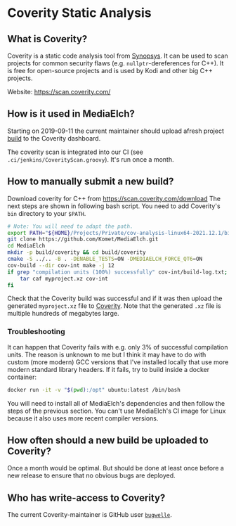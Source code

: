 # Coverity Static Analysis

## What is Coverity?

Coverity is a static code analysis tool from [Synopsys][synopsis].
It can be used to scan projects for common security flaws
(e.g. `nullptr`-dereferences for C++). It is free for open-source projects
and is used by Kodi and other big C++ projects.

Website: https://scan.coverity.com/


## How is it used in MediaElch?

Starting on 2019-09-11 the current maintainer should upload afresh project
[build][newcoverity] to the Coverity dashboard.

The coverity scan is integrated into our CI (see `.ci/jenkins/CoverityScan.groovy`).
It's run once a month.


## How to manually submit a new build?

Download coverity for C++ from <https://scan.coverity.com/download>
The next steps are shown in following bash script. You need to add Coverity's
`bin` directory to your `$PATH`.

```sh
# Note: You will need to adapt the path.
export PATH="${HOME}/Projects/Private/cov-analysis-linux64-2021.12.1/bin/:${PATH}"
git clone https://github.com/Komet/MediaElch.git
cd MediaElch
mkdir -p build/coverity && cd build/coverity
cmake -S ../.. -B . -DENABLE_TESTS=ON -DMEDIAELCH_FORCE_QT6=ON
cov-build --dir cov-int make -j 12
if grep "compilation units (100%) successfully" cov-int/build-log.txt; then
    tar caf myproject.xz cov-int
fi
```

Check that the Coverity build was successful and if it was then upload the
generated `myproject.xz` file to [Coverity][newcoverity].  Note that the
generated `.xz` file is multiple hundreds of megabytes large.


### Troubleshooting

It can happen that Coverity fails with e.g. only 3% of successful compilation
units.  The reason is unknown to me but I think it may have to do with custom
(more modern) GCC versions that I've installed locally that use more modern
standard library headers.  If it fails, try to build inside a docker container:

```sh
docker run -it -v "$(pwd):/opt" ubuntu:latest /bin/bash
```

You will need to install all of MediaElch's dependencies and then follow the
steps of the previous section.  You can't use MediaElch's CI image for Linux
because it also uses more recent compiler versions.


## How often should a new build be uploaded to Coverity?

Once a month would be optimal. But should be done at least once before
a new release to ensure that no obvious bugs are deployed.


## Who has write-access to Coverity?

The current Coverity-maintainer is GitHub user
[`bugwelle`](https://github.com/bugwelle/).


[synopsis]: https://www.synopsys.com/
[newcoverity]: https://scan.coverity.com/projects/komet-mediaelch/builds/new
